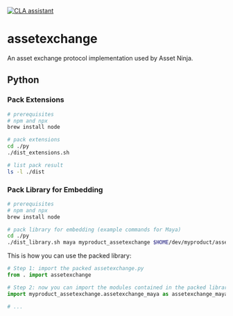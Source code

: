 [![CLA assistant](https://cla-assistant.io/readme/badge/assetninja/assetexchange)](https://cla-assistant.io/assetninja/assetexchange)

# assetexchange

An asset exchange protocol implementation used by Asset Ninja.

## Python

### Pack Extensions

```sh
# prerequisites
# npm and npx
brew install node

# pack extensions
cd ./py
./dist_extensions.sh

# list pack result
ls -l ./dist
```

### Pack Library for Embedding

```sh
# prerequisites
# npm and npx
brew install node

# pack library for embedding (example commands for Maya)
cd ./py
./dist_library.sh maya myproduct_assetexchange $HOME/dev/myproduct/assetexchange.py
```

This is how you can use the packed library:

```py
# Step 1: import the packed assetexchange.py
from . import assetexchange

# Step 2: now you can import the modules contained in the packed library
import myproduct_assetexchange.assetexchange_maya as assetexchange_maya

# ...
```
